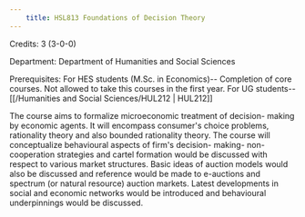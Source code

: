 ```yaml
---
    title: HSL813 Foundations of Decision Theory
---
```

Credits: 3 (3-0-0)

Department: Department of Humanities and Social Sciences

Prerequisites: For HES students (M.Sc. in Economics)-- Completion of core courses. Not allowed to take this courses in the first year. For UG students--[[/Humanities and Social Sciences/HUL212 | HUL212]]

The course aims to formalize microeconomic treatment of decision- making by economic agents. It will encompass consumer's choice problems, rationality theory and also bounded rationality theory. The course will conceptualize behavioural aspects of firm's decision- making- non-cooperation strategies and cartel formation would be discussed with respect to various market structures. Basic ideas of auction models would also be discussed and reference would be made to e-auctions and spectrum (or natural resource) auction markets. Latest developments in social and economic networks would be introduced and behavioural underpinnings would be discussed.